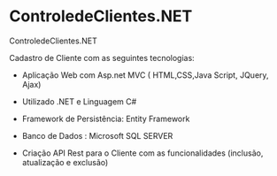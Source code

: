 # ControledeClientes.NET
ControledeClientes.NET

Cadastro de Cliente com as seguintes tecnologias:

* Aplicação Web com Asp.net MVC ( HTML,CSS,Java Script, JQuery, Ajax)

* Utilizado .NET e Linguagem C#

* Framework de Persistência:  Entity Framework

* Banco de Dados : Microsoft SQL SERVER

* Criação API Rest para o Cliente com as funcionalidades (inclusão, atualização e exclusão)
